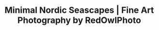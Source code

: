 ---
title: "Minimal Nordic Seascapes | Fine Art Photography by RedOwlPhoto"
description: "Minimalist seascapes and landscapes from Mariager Fjord, Als Odde, Øster Hurup and Denmark. Fine art photography with calm Nordic light and modern simplicity.
"
images:
  - "/og-home.jpg"
draft: false
---
